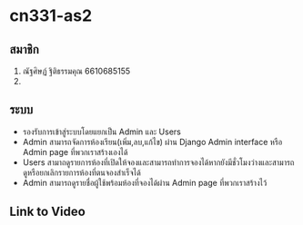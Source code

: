 # cn331-as2
## สมาชิก
1. ณัฐศิษฏ์ ฐิติธรรมคุณ 6610685155
1. 

## ระบบ
- รองรับการเข้าสู่ระบบโดยแยกเป็น Admin และ Users
- Admin สามารถจัดการห้องเรียน(เพิ่ม,ลบ,แก้ไข) ผ่าน Django Admin interface หรือ Admin page ที่พวกเราสร้างเองได้
- Users สามาถดูรายการห้องที่เปิดให้จองและสามารถทำการจองได้หากยังมีชั่วโมงว่างและสามารถดูหรือยกเลิกรายการห้องที่ตนจองสำเร็จได้
- Admin สามารถดูรายชื่อผู้ใช้พร้อมห้องที่จองได้ผ่าน Admin page ที่พวกเราสร้างไว้

## Link to Video